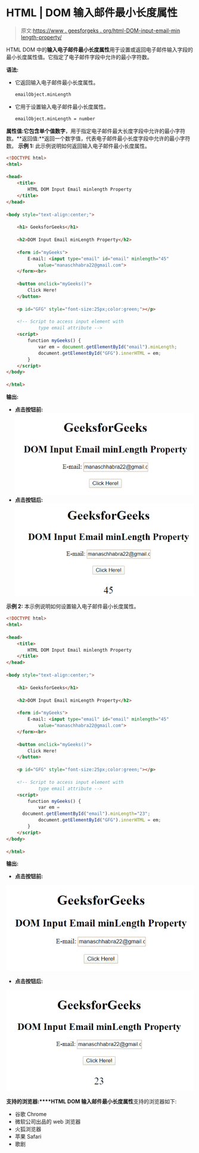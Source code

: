 # HTML | DOM 输入邮件最小长度属性

> 原文:[https://www . geesforgeks . org/html-DOM-input-email-min length-property/](https://www.geeksforgeeks.org/html-dom-input-email-minlength-property/)

HTML DOM 中的**输入电子邮件最小长度属性**用于设置或返回电子邮件输入字段的最小长度属性值。它指定了电子邮件字段中允许的最小字符数。

**语法:**

*   它返回输入电子邮件最小长度属性。

    ```html
    emailObject.minLength
    ```

*   它用于设置输入电子邮件最小长度属性。

    ```html
    emailObject.minLength = number
    ```

**属性值:**它包含单个值**数字**，用于指定电子邮件最大长度字段中允许的最小字符数。**返回值:**返回一个数字值，代表电子邮件最小长度字段中允许的最小字符数。
**示例 1:** 此示例说明如何返回输入电子邮件最小长度属性。

```html
<!DOCTYPE html> 
<html> 

<head> 
    <title> 
        HTML DOM Input Email minlength Property 
    </title> 
</head>     

<body style="text-align:center;"> 

    <h1> GeeksforGeeks</h1> 

    <h2>DOM Input Email minLength Property</h2> 

    <form id="myGeeks"> 
        E-mail: <input type="email" id="email" minlength="45"
            value="manaschhabra22@gmail.com"> 
    </form><br> 

    <button onclick="myGeeks()"> 
        Click Here! 
    </button> 

    <p id="GFG" style="font-size:25px;color:green;"></p> 

    <!-- Script to access input element with 
            type email attribute -->
    <script> 
        function myGeeks() { 
            var em = document.getElementById("email").minLength; 
            document.getElementById("GFG").innerHTML = em; 
        } 
    </script> 
</body> 

</html>                     
```

**输出:**

*   **点击按钮前:** ![](img/2bb371e6a6160c20bf5f4b77ed355b5c.png)
*   **点击按钮后:**
    ![](img/b0f3b765998067c841c3c6d8a32a23e6.png)

**示例 2:** 本示例说明如何设置输入电子邮件最小长度属性。

```html
<!DOCTYPE html> 
<html> 

<head> 
    <title> 
        HTML DOM Input Email minlength Property 
    </title> 
</head>     

<body style="text-align:center;"> 

    <h1> GeeksforGeeks</h1> 

    <h2>DOM Input Email minLength Property</h2> 

    <form id="myGeeks"> 
        E-mail: <input type="email" id="email" minlength="45"
            value="manaschhabra22@gmail.com"> 
    </form><br> 

    <button onclick="myGeeks()"> 
        Click Here! 
    </button> 

    <p id="GFG" style="font-size:25px;color:green;"></p> 

    <!-- Script to access input element with 
            type email attribute -->
    <script> 
        function myGeeks() { 
            var em =
      document.getElementById("email").minLength="23"; 
            document.getElementById("GFG").innerHTML = em; 
        } 
    </script> 
</body> 

</html>                     
```

**输出:**

*   **点击按钮前:**

![](img/2bb371e6a6160c20bf5f4b77ed355b5c.png)

*   **点击按钮后:**

![](img/7800832aaeb3a646c13f92830b020fb1.png)

**支持的浏览器:****HTML DOM 输入邮件最小长度属性**支持的浏览器如下:

*   谷歌 Chrome
*   微软公司出品的 web 浏览器
*   火狐浏览器
*   苹果 Safari
*   歌剧